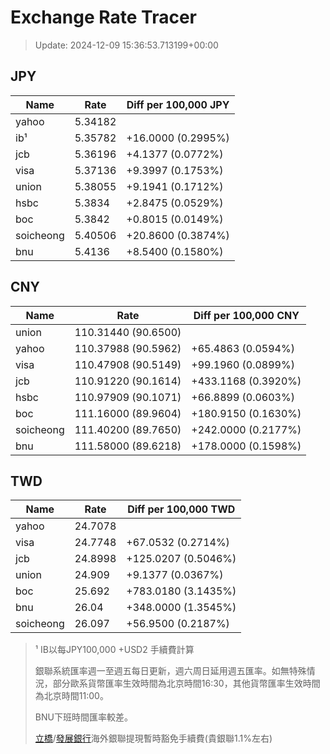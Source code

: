 # Exchange Rate Tracer

> Update: 2024-12-09 15:36:53.713199+00:00

## JPY

| Name      |    Rate | Diff per 100,000 JPY   |
|-----------|---------|------------------------|
| yahoo     | 5.34182 |                        |
| ib¹       | 5.35782 | +16.0000 (0.2995%)     |
| jcb       | 5.36196 | +4.1377 (0.0772%)      |
| visa      | 5.37136 | +9.3997 (0.1753%)      |
| union     | 5.38055 | +9.1941 (0.1712%)      |
| hsbc      | 5.3834  | +2.8475 (0.0529%)      |
| boc       | 5.3842  | +0.8015 (0.0149%)      |
| soicheong | 5.40506 | +20.8600 (0.3874%)     |
| bnu       | 5.4136  | +8.5400 (0.1580%)      |

## CNY

| Name      | Rate                | Diff per 100,000 CNY   |
|-----------|---------------------|------------------------|
| union     | 110.31440	(90.6500) |                        |
| yahoo     | 110.37988	(90.5962) | +65.4863 (0.0594%)     |
| visa      | 110.47908	(90.5149) | +99.1960 (0.0899%)     |
| jcb       | 110.91220	(90.1614) | +433.1168 (0.3920%)    |
| hsbc      | 110.97909	(90.1071) | +66.8899 (0.0603%)     |
| boc       | 111.16000	(89.9604) | +180.9150 (0.1630%)    |
| soicheong | 111.40200	(89.7650) | +242.0000 (0.2177%)    |
| bnu       | 111.58000	(89.6218) | +178.0000 (0.1598%)    |

## TWD

| Name      |    Rate | Diff per 100,000 TWD   |
|-----------|---------|------------------------|
| yahoo     | 24.7078 |                        |
| visa      | 24.7748 | +67.0532 (0.2714%)     |
| jcb       | 24.8998 | +125.0207 (0.5046%)    |
| union     | 24.909  | +9.1377 (0.0367%)      |
| boc       | 25.692  | +783.0180 (3.1435%)    |
| bnu       | 26.04   | +348.0000 (1.3545%)    |
| soicheong | 26.097  | +56.9500 (0.2187%)     |


> ¹ IB以每JPY100,000 +USD2 手續費計算
>
> 銀聯系統匯率週一至週五每日更新，週六周日延用週五匯率。如無特殊情況，部分歐系貨幣匯率生效時間為北京時間16:30，其他貨幣匯率生效時間為北京時間11:00。
>
> BNU下班時間匯率較差。
>
> [立橋](https://www.wlbank.com.mo/uploads/ueditor/file/20181211/1544536513900230.pdf)/[發展銀行](https://www.mdb.com.mo/Service_Charges_20230728.pdf)海外銀聯提現暫時豁免手續費(貴銀聯1.1%左右)

